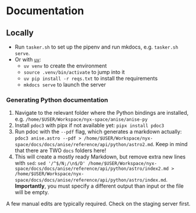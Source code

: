 # Documentation

## Locally

+ Run `tasker.sh` to set up the pipenv and run mkdocs, e.g. `tasker.sh serve`.
+ Or with [`uv`](https://github.com/astral-sh/uv):
    + `uv venv` to create the environment
    + `source .venv/bin/activate` to jump into it
    + `uv pip install -r reqs.txt` to install the requirements
    + `mkdocs serve` to launch the server

### Generating Python documentation

1. Navigate to the relevant folder where the Python bindings are installed, e.g. `/home/$USER/Workspace/nyx-space/anise/anise-py`
2. Install `pdoc3` with pipx if not available yet: `pipx install pdoc3`
3. Run pdoc with the `--pdf` flag, which generates a markdown actually: `pdoc3 anise.astro --pdf > /home/$USER/Workspace/nyx-space/docs/docs/anise/reference/api/python/astro2.md`. Keep in mind that there are TWO `docs` folders here!
4. This will create a mostly ready Markdown, but remove extra new lines with `sed`: `sed '/^$/N;/\n$/D' /home/$USER/Workspace/nyx-space/docs/docs/anise/reference/api/python/astro/index2.md > /home/$USER/Workspace/nyx-space/docs/docs/anise/reference/api/python/astro/index.md`. **Importantly**, you must specify a different output than input or the file will be empty.

A few manual edits are typically required. Check on the staging server first.
